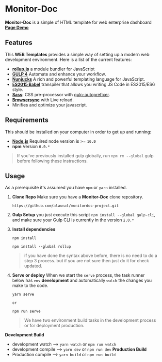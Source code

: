 # Monitor-Doc



**Monitor-Doc** is a simple of HTML template for web enterprise dashboard [**Page Demo**](https://monitordoc.netlify.app/)

## Features
This **WEB Templates** provides a simple way of setting up a modern web development environment. Here is a list of the current features:



-  [**rollup.js**](https://rollupjs.org/guide/en/) a module bundler for JavaScript
-  [**GULP 4**](https://gulpjs.com/) Automate and enhance your workflow.
-  [**Nunjucks**](https://mozilla.github.io/nunjucks/) A rich and powerful templating language for JavaScript.
-  [**ES2015 Babel**](https://babeljs.io/) transpiler that allows you writing JS Code in ES2015/ES6 style.
-  [**Sass**](http://sass-lang.com/): CSS pre-processor with [gulp-autoprefixer](https://www.npmjs.com/package/gulp-autoprefixer).
-  [**Browsersync**](https://browsersync.io/) with Live reload.
- Minifies and optimize your javascript.

## Requirements
This should be installed on your computer in order to get up and running:
-  [**Node.js**](https://nodejs.org/en/) Required node version is >= `10.0`
-  **npm** Version `6.0.*`
> If you've previously installed gulp globally, run `npm rm --global` gulp before following these instructions.


## Usage
As a prerequisite it's assumed you have `npm` or `yarn` installed.





1.  **Clone Repo**
Make sure you have a **Monitor-Doc** clone repository.
	```
	https://github.com/alaunal/monitordoc-project.git
	```
2.  **Gulp Setup**
you just execute this script `npm install --global gulp-cli`, and make sure your Gulp CLI is currently in the version `2.0.*`
3.  **Install dependencies**
	```
	npm install
	```
	```
	npm install --global rollup
	```
	> if you have done the syntax above before, there is no need to do a step 3 process. but if you are not sure then just do it for check updated.

4.  **Serve or deploy**
When we start the `serve` process, the task runner below has `env`  **development** and automatically `watch` the changes you make to the code.

	```
	yarn serve
	```
		or
	```
	npm run serve
	```




	> We have two environment build tasks in the development process or for deployment production.





**Development Build**
- development watch --> `yarn watch` or `npm run watch`
- development compile --> `yarn dev` or `npm run dev`
**Production Build**
- Production compile --> `yarn build` or `npm run build`
